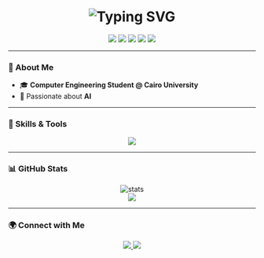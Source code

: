 <h1 align="center">
  <img src="https://readme-typing-svg.demolab.com?font=Fira+Code&size=30&pause=1000&center=true&vCenter=true&width=600&lines=Hey+there+%F0%9F%91%8B;I'm+Mohamed!;AI+Engineer+%F0%9F%A7%91%E2%80%8D%F0%9F%92%BB;Let's+Build+Something+Epic+%F0%9F%9A%80" alt="Typing SVG" />
</h1>

<p align="center">
  <img src="https://img.shields.io/badge/-Python-3776AB?style=for-the-badge&logo=python&logoColor=white">
  <img src="https://img.shields.io/badge/-C-00599C?style=for-the-badge&logo=c&logoColor=white">
  <img src="https://img.shields.io/badge/-C++-00599C?style=for-the-badge&logo=c%2B%2B&logoColor=white">
  <img src="https://img.shields.io/badge/-Java-007396?style=for-the-badge&logo=java&logoColor=white">
  <img src="https://img.shields.io/badge/-JavaScript-F7DF1E?style=for-the-badge&logo=javascript&logoColor=black">
</p>

---

### 🚀 About Me

- 🎓 **Computer Engineering Student @ Cairo University**
- 🤖 Passionate about **AI**

---

### 🧠 Skills & Tools

<p align="center">
  <img src="https://skillicons.dev/icons?i=python,pandas,numpy,seaborn,cikit-learn,c,cpp,java,js,react,nodejs,express,git,linux,arduino,tensorflow,keras,pytorch,openvino&theme=dark" />
</p>

---

### 📊 GitHub Stats

<p align="center">
  <img src="https://github-readme-stats.vercel.app/api?username=Mohamed-Ashraf273&show_icons=true&theme=radical" alt="stats" />
  <br>
  <img src="https://github-readme-streak-stats.herokuapp.com/?user=Mohamed-Ashraf273&theme=radical" />
</p>

---

### 🌍 Connect with Me

<p align="center">
  <a href="https://www.linkedin.com/in/mohamed-ashraf-65ab91243">
    <img src="https://img.shields.io/badge/-LinkedIn-0077B5?style=for-the-badge&logo=linkedin&logoColor=white">
  </a>
  <a href="mailto:ma2736666@gmail.com">
    <img src="https://img.shields.io/badge/-Gmail-D14836?style=for-the-badge&logo=gmail&logoColor=white">
  </a>
</p>
